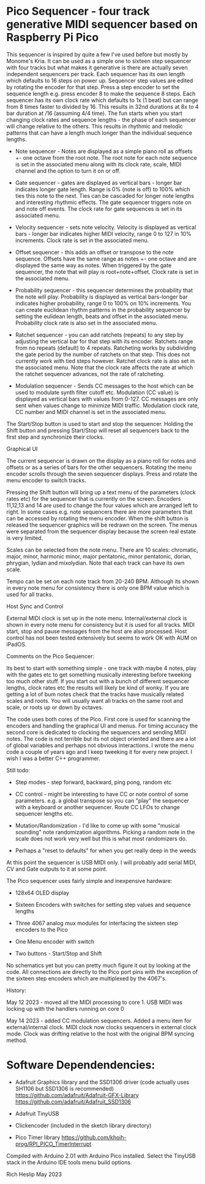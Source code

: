 # Pico Sequencer - four track generative MIDI sequencer based on Raspberry Pi Pico

This sequencer is inspired by quite a few I've used before but mostly by Monome's Kria. It can be used as a simple one to sixteen step sequencer with four tracks but what makes it generative is there are actually seven independent sequencers per track.
Each sequencer has its own length which defaults to 16 steps on power up. 
Sequencer step values are edited by rotating the encoder for that step. Press a step encoder to set the sequence length e.g. press encoder 8 to make the sequence 8 steps. Each sequencer has its own clock rate which defaults to 1x (1 beat) but can range from 8 times faster to divided by 16. This results in 32nd durations at 8x
to 4 bar duration at /16 (assuming 4/4 time). The fun starts when you start changing clock rates and sequence lengths - the phase of each sequencer will change relative to the others. This results in rhythmic and melodic patterns that can have a length much longer than the individual sequence lengths.

* Note sequencer - Notes are displayed as a simple piano roll as offsets +- one octave from the root note. The root note for each note sequence is set in the associated menu along with its clock rate, scale, MIDI channel and the option to turn it on or off.
	
* Gate sequencer - gates are displayed as vertical bars - longer bar indicates longer gate length. Range is 0% (note is off) to 100% which ties this note to the next. Ties can be cascaded for longer note lengths and interesting rhythmic effects. 
The gate sequencer triggers note on and note off events. The clock rate for gate sequences is set in its associated menu.
	
* Velocity sequencer - sets note velocity. Velocity is displayed as vertical bars - longer bar indicates higher MIDI velocity, range 0 to 127 in 10% increments. Clock rate is set in the associated menu.
	
* Offset sequencer - this adds an offset or transpose to the note sequence. Offsets have the same range as notes +- one octave and are displayed the same way as notes. When triggered by the gate sequencer, the note that will play is root+note+offset. 
Clock rate is set in the associated menu.
	
* Probability sequencer - this sequencer determines the probability that the note will play. Probability is displayed as vertical bars-longer bar indicates higher probability, range 0 to 100% on 10% increments. 
You can create euclidean rhythm patterns in the probability sequencer by setting the eulidean length, beats and offset in the associated menu. Probability clock rate is also set in the associated menu.
	
* Ratchet sequencer - you can add ratchets (repeats) to any step by adjusting the vertical bar for that step with its encoder. Ratchets range from no repeats (default) to 4 repeats. Ratcheting works by subdividing the gate period by the number of ratchets on that step. 
This does not currently work with tied steps however. Ratchet clock rate is also set in the associated menu. Note that the clock rate affects the rate at which the ratchet sequencer advances, not the rate of ratcheting.

* Modulation sequencer - Sends CC messages to the host which can be used to modulate synth filter cutoff etc. Modulation (CC value) is displayed as vertical bars with values from 0-127. CC messages are only sent when values change to minimize MIDI traffic. 
Modulation clock rate, CC number and MIDI channel is set in the associated menu.

The Start/Stop button is used to start and stop the sequencer. Holding the Shift button and pressing Start/Stop will reset all sequencers back to the first step and synchronize their clocks.


Graphical UI

The current sequencer is drawn on the display as a piano roll for notes and offsets or as a series of bars for the other sequencers. Rotating the menu encoder scrolls through the seven sequencer displays. Press and rotate the menu encoder to switch tracks.


Pressing the Shift button will bring up a text menu of the parameters (clock rates etc) for the sequencer that is currently on the screen. Encoders 11,12,13 and 14 are used to change the four values which are arranged left to right. 
In some cases e.g. note sequencers there are more parameters that can be accessed by rotating the menu encoder. When the shift button is released the sequencer graphics will be redrawn on the screen. The menus were separated from the sequencer display because the screen real estate is very limited.

Scales can be selected from the note menu. There are 10 scales: chromatic, major, minor, harmonic minor, major pentatonic, minor pentatonic, dorian, phrygian, lydian and mixolydian. Note that each track can have its own scale.

Tempo can be set on each note track from 20-240 BPM. Although its shown in every note menu for consistency there is only one BPM value which is used for all tracks.


Host Sync and Control

External MIDI clock is set up in the note menu. Internal/external clock is shown in every note menu for consistency but it is used for all tracks. MIDI start, stop and pause messages from the host are also processed. Host control has not been tested extensively but seems to work OK with AUM on iPadOS.


Comments on the Pico Sequencer:


Its best to start with something simple - one track with maybe 4 notes, play with the gates etc to get something musically interesting before tweeking too much other stuff. 
If you start out with a bunch of different sequencer lengths, clock rates etc the results will likely be kind of wonky.
If you are  getting a lot of bum notes check that the tracks have musically related scales and roots. You will usually want all tracks on the same root and scale, or roots up or down by octaves.


The code uses both cores of the Pico. First core is used for scanning the encoders and handling the graphical UI and menus. For timing accuracy the second core is dedicated to clocking the sequencers and sending MIDI notes.
The code is not terrible but its not object oriented and there are a lot of global variables and perhaps not obvious interactions. I wrote the menu code a couple of years ago and I keep tweeking it for every new project.
I wish I was a better C++ programmer.

Still todo:

* Step modes - step forward, backward, ping pong, random etc

* CC control - might be interesting to have CC or note control of some parameters. e.g. a global transpose so you can "play" the sequencer with a keyboard or another sequencer. Route CC LFOs to change sequencer lengths etc.

* Mutation/Randomization - I'd like to come up with some "musical sounding" note randomization algorithms. Picking a random note in the scale does not work very well but this is what most randomizers do.

* Perhaps a "reset to defaults" for when you get really deep in the weeds

At this point the sequencer is USB MIDI only. I will probably add serial MIDI, CV and Gate outputs to it at some point.


The Pico sequencer uses fairly simple and inexpensive hardware:

* 128x64 OLED display

* Sixteen Encoders with switches for setting step values and sequence lengths
	
* Three 4067 analog mux modules for interfacing the sixteen step encoders to the Pico
	
* One Menu encoder with switch

* Two buttons - Start/Stop and Shift 



No schematics yet but you can pretty much figure it out by looking at the code. All connections are directly to the Pico port pins with the exception of the sixteen step encoders which are multiplexed by the 4067's.

History:

May 12 2023 - moved all the MIDI processing to core 1. USB MIDI was locking up with the handlers running on core 0

May 14 2023 - added CC modulation sequencers. Added a menu item for external/internal clock. MIDI clock now clocks sequencers in external clock mode. Clock was drifting relative to the host with the original BPM syncing method.


# Software Dependendencies:

* Adafruit Graphics library and the SSD1306 driver (code actually uses SH1106 but SSD1306 is recommended) https://github.com/adafruit/Adafruit-GFX-Library https://github.com/adafruit/Adafruit_SSD1306

* Adafruit TinyUSB

* Clickencoder (included in the sketch library directory)

* Pico Timer library https://github.com/khoih-prog/RPI_PICO_TimerInterrupt

Compiled with Arduino 2.01 with Arduino Pico installed. Select the TinyUSB stack in the Arduino IDE tools menu build options.


Rich Heslip May 2023

 
